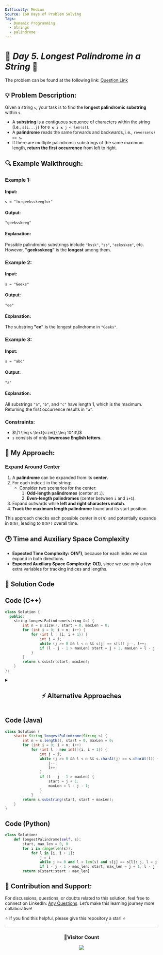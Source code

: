 ```yaml
---
Difficulty: Medium
Source: 160 Days of Problem Solving
Tags:
  - Dynamic Programming
  - Strings
  - palindrome
---
```


# 🚀 _Day 5. Longest Palindrome in a String_ 🧠

The problem can be found at the following link: [Question Link](https://www.geeksforgeeks.org/batch/gfg-160-problems/track/dynamic-programming-gfg-160/problem/longest-palindrome-in-a-string3411)

## 💡 **Problem Description:**

Given a string `s`, your task is to find the **longest palindromic substring** within `s`.

- A **substring** is a contiguous sequence of characters within the string (i.e., `s[i...j]` for `0 ≤ i ≤ j < len(s)`).
- A **palindrome** reads the same forwards and backwards, i.e., `reverse(s) == s`.
- If there are multiple palindromic substrings of the same maximum length, **return the first occurrence** from left to right.

## 🔍 **Example Walkthrough:**

### **Example 1:**

#### **Input:**

```
s = "forgeeksskeegfor"
```

#### **Output:**

```
"geeksskeeg"
```

#### **Explanation:**

Possible palindromic substrings include `"kssk"`, `"ss"`, `"eeksskee"`, etc. However, **"geeksskeeg"** is the **longest** among them.

### **Example 2:**

#### **Input:**

```
s = "Geeks"
```

#### **Output:**

```
"ee"
```

#### **Explanation:**

The substring **"ee"** is the longest palindrome in `"Geeks"`.

### **Example 3:**

#### **Input:**

```
s = "abc"
```

#### **Output:**

```
"a"
```

#### **Explanation:**

All substrings `"a"`, `"b"`, and `"c"` have length 1, which is the maximum. Returning the first occurrence results in `"a"`.

### **Constraints:**

- $\(1 \leq s.\text{size()} \leq 10^3\)$
- `s` consists of only **lowercase English letters**.

## 🎯 **My Approach:**

### **Expand Around Center**

1. A **palindrome** can be expanded from its **center**.
2. For each index `i` in the string:
   - Consider two scenarios for the center:
     1. **Odd-length palindromes** (center at `i`).
     2. **Even-length palindromes** (center between `i` and `i+1`).
3. Expand outwards while **left and right characters match**.
4. **Track the maximum length palindrome** found and its start position.

This approach checks each possible center in `O(N)` and potentially expands in `O(N)`, leading to `O(N²)` overall time.

## 🕒 **Time and Auxiliary Space Complexity**

- **Expected Time Complexity:** **O(N²)**, because for each index we can expand in both directions.
- **Expected Auxiliary Space Complexity:** **O(1)**, since we use only a few extra variables for tracking indices and lengths.

## 📝 **Solution Code**

## **Code (C++)**

```cpp
class Solution {
  public:
    string longestPalindrome(string &s) {
        int n = s.size(), start = 0, maxLen = 0;
        for (int i = 0; i < n; i++) {
            for (int l : {i, i + 1}) {
                int j = i;
                while (j >= 0 && l < n && s[j] == s[l]) j--, l++;
                if (l - j - 1 > maxLen) start = j + 1, maxLen = l - j - 1;
            }
        }
        return s.substr(start, maxLen);
    }
};
```

<details>
<summary><h2 align="center">⚡ Alternative Approaches</h2></summary>

## **2️⃣ Dynamic Programming Approach (O(N²) Time, O(N²) Space)**

#### **Algorithm Steps:**

1. Create a **2D DP table** `dp[i][j]`, where `dp[i][j]` is `true` if `s[i:j]` is a palindrome.
2. Set `dp[i][i] = true` (single-character substrings are palindromes).
3. If two adjacent characters are equal (`s[i] == s[i+1]`), set `dp[i][i+1] = true`.
4. For substrings of length 3 or more, use the formula:
   - `dp[i][j] = (s[i] == s[j] && dp[i+1][j-1])`
5. Keep track of the longest palindrome found and return it.

```cpp
class Solution {
public:
    string longestPalindrome(string &s) {
        string t = "#";
        for (char c : s) t += c, t += "#";
        int n = t.size(), center = 0, right = 0, maxLen = 0, start = 0;
        vector<int> p(n, 0);

        for (int i = 0; i < n; i++) {
            int mirror = 2 * center - i;
            if (i < right) p[i] = min(right - i, p[mirror]);
            while (i - p[i] - 1 >= 0 && i + p[i] + 1 < n && t[i - p[i] - 1] == t[i + p[i] + 1])
                p[i]++;
            if (i + p[i] > right) center = i, right = i + p[i];
            if (p[i] > maxLen) maxLen = p[i], start = (i - maxLen) / 2;
        }
        return s.substr(start, maxLen);
    }
};
```

🔹 **Easy to understand**  
🔹 **Uses O(N²) space** for the DP table

## **3️⃣ Manacher’s Algorithm (O(N) Time, O(N) Space)**

#### **Algorithm Steps:**

1. Transform the original string by inserting special characters (`#`) between characters to handle even-length palindromes.
   - Example: `"abc"` → `"#a#b#c#"`
2. Use a **palindrome radius array** `p[i]` to store the length of the longest palindrome centered at `i`.
3. Maintain a **center (`C`) and right boundary (`R`)**, representing the rightmost palindrome found.
4. If `i` is within `R`, mirror the value of `p[i]` from the symmetric point across `C`.
5. Expand the palindrome at `i` while characters match.
6. If the palindrome at `i` expands beyond `R`, update `C` and `R`.
7. Extract the longest palindrome from `p[i]`.

```cpp
class Solution {
public:
    string longestPalindrome(string &s) {
        if (s.empty()) return "";
        string t = "#";
        for (char c : s) t += c, t += "#";

        int n = t.size(), C = 0, R = 0, maxLen = 0, center = 0;
        vector<int> p(n, 0);

        for (int i = 0; i < n; i++) {
            int mirror = 2 * C - i;
            if (i < R) p[i] = min(R - i, p[mirror]);

            while (i + p[i] + 1 < n && i - p[i] - 1 >= 0 && t[i + p[i] + 1] == t[i - p[i] - 1])
                p[i]++;

            if (i + p[i] > R) C = i, R = i + p[i];

            if (p[i] > maxLen) maxLen = p[i], center = i;
        }

        int start = (center - maxLen) / 2;
        return s.substr(start, maxLen);
    }
};
```

🔹 **Fastest solution (O(N))**  
🔹 **Requires string transformation**

## **📊 Comparison of Approaches**

| **Approach**             | ⏱️ **Time Complexity** | 🗂️ **Space Complexity** | ✅ **Pros**                          | ⚠️ **Cons**                                 |
| ------------------------ | ---------------------- | ----------------------- | ------------------------------------ | ------------------------------------------- |
| **Expand Around Center** | 🟡 O(N²)               | 🟢 O(1)                 | Simple and uses constant extra space | Slower for larger strings                   |
| **Dynamic Programming**  | 🟡 O(N²)               | 🟡 O(N²)                | Straight-forward to implement        | High space usage (DP table)                 |
| **Manacher’s Algorithm** | 🟢 O(N)                | 🟢 O(N)                 | Fastest known approach               | String transformation can be tricky to code |

## 💡 **Best Choice?**

- ✅ **For best runtime performance:** Use **Manacher’s Algorithm (O(N))**.
- ✅ **For simplicity and minimal space usage:** Use **Expand Around Center (O(N²))**.
- ✅ **For detailed table-based logic understanding:** Use **Dynamic Programming (O(N²))**.

</details>

## **Code (Java)**

```java
class Solution {
    static String longestPalindrome(String s) {
        int n = s.length(), start = 0, maxLen = 0;
        for (int i = 0; i < n; i++)
            for (int l : new int[]{i, i + 1}) {
                int j = i;
                while (j >= 0 && l < n && s.charAt(j) == s.charAt(l)) {
                    j--;
                    l++;
                }
                if (l - j - 1 > maxLen) {
                    start = j + 1;
                    maxLen = l - j - 1;
                }
            }
        return s.substring(start, start + maxLen);
    }
}
```

## **Code (Python)**

```python
class Solution:
    def longestPalindrome(self, s):
        start, max_len = 0, 0
        for i in range(len(s)):
            for l in [i, i + 1]:
                j = i
                while j >= 0 and l < len(s) and s[j] == s[l]: j, l = j - 1, l + 1
                if l - j - 1 > max_len: start, max_len = j + 1, l - j - 1
        return s[start:start + max_len]
```

## 🎯 **Contribution and Support:**

For discussions, questions, or doubts related to this solution, feel free to connect on LinkedIn: [Any Questions](https://www.linkedin.com/in/patel-hetkumar-sandipbhai-8b110525a/). Let’s make this learning journey more collaborative!

⭐ If you find this helpful, please give this repository a star! ⭐

---

<div align="center">
  <h3><b>📍Visitor Count</b></h3>
</div>

<p align="center">
  <img src="https://visitor-badge.laobi.icu/badge?page_id=Hunterdii.GeeksforGeeks-POTD" />
</p>
